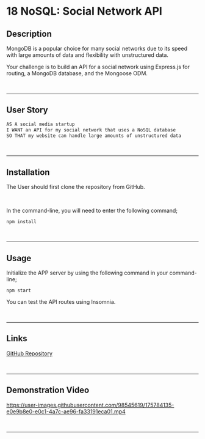 # 18 NoSQL: Social Network API

## Description

MongoDB is a popular choice for many social networks due to its speed with large amounts of data and flexibility with unstructured data. 

Your challenge is to build an API for a social network using Express.js for routing, a MongoDB database, and the Mongoose ODM. 



&nbsp;

---
## User Story

```md
AS A social media startup
I WANT an API for my social network that uses a NoSQL database
SO THAT my website can handle large amounts of unstructured data
```

&nbsp;

---
## Installation

The User should first clone the repository from GitHub.

&nbsp;

In the command-line, you will need to enter the following command;
```
npm install
```
&nbsp;

---
## Usage

Initialize the APP server by using the following command in your command-line;
```
npm start
```
You can test the API routes using Insomnia.

&nbsp;

---
## Links

[GitHub Repository](https://github.com/MorningSol/nosql-social-network-api)
 
&nbsp;

---
## Demonstration Video




https://user-images.githubusercontent.com/98545619/175784135-e0e9b8e0-e0c1-4a7c-ae96-fa33191eca01.mp4


&nbsp;

---
